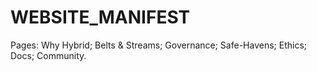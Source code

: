 # WEBSITE_MANIFEST
Pages: Why Hybrid; Belts & Streams; Governance; Safe-Havens; Ethics; Docs; Community.
